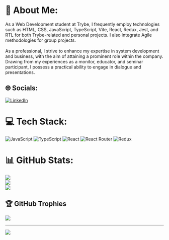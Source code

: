 # 💫 About Me:
As a Web Development student at Trybe, I frequently employ technologies such as HTML, CSS, JavaScript, TypeScript, Vite, React, Redux, Jest, and RTL for both Trybe-related and personal projects. I also integrate Agile methodologies for group projects.<br><br>As a professional, I strive to enhance my expertise in system development and business, with the aim of attaining a prominent role within the company. Drawing from my experiences as a monitor, educator, and seminar participant, I possess a practical ability to engage in dialogue and presentations.


## 🌐 Socials:
[![LinkedIn](https://img.shields.io/badge/LinkedIn-%230077B5.svg?logo=linkedin&logoColor=white)](https://linkedin.com/in/https://www.linkedin.com/in/joao-cladio-ribeiro-de-sousa-364315194/) 

# 💻 Tech Stack:
![JavaScript](https://img.shields.io/badge/javascript-%23323330.svg?style=for-the-badge&logo=javascript&logoColor=%23F7DF1E) ![TypeScript](https://img.shields.io/badge/typescript-%23007ACC.svg?style=for-the-badge&logo=typescript&logoColor=white) ![React](https://img.shields.io/badge/react-%2320232a.svg?style=for-the-badge&logo=react&logoColor=%2361DAFB) ![React Router](https://img.shields.io/badge/React_Router-CA4245?style=for-the-badge&logo=react-router&logoColor=white) ![Redux](https://img.shields.io/badge/redux-%23593d88.svg?style=for-the-badge&logo=redux&logoColor=white)
# 📊 GitHub Stats:
![](https://github-readme-stats.vercel.app/api?username=joaoclaudiorsDev&theme=dracula&hide_border=true&include_all_commits=true&count_private=true)<br/>
![](https://github-readme-streak-stats.herokuapp.com/?user=joaoclaudiorsDev&theme=dracula&hide_border=true)<br/>
![](https://github-readme-stats.vercel.app/api/top-langs/?username=joaoclaudiorsDev&theme=dracula&hide_border=true&include_all_commits=true&count_private=true&layout=compact)

## 🏆 GitHub Trophies
![](https://github-profile-trophy.vercel.app/?username=joaoclaudiorsDev&theme=dracula&no-frame=false&no-bg=false&margin-w=4)

---
[![](https://visitcount.itsvg.in/api?id=joaoclaudiorsDev&icon=0&color=0)](https://visitcount.itsvg.in)

<!-- Proudly created with GPRM ( https://gprm.itsvg.in ) -->
